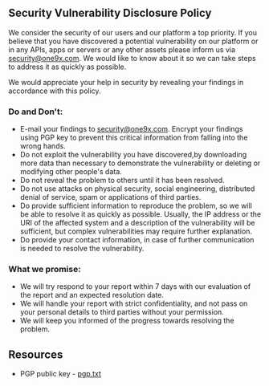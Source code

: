 ## Security Vulnerability Disclosure Policy
We consider the security of our users and our platform a top priority. If you believe that you have discovered a potential vulnerability on our platform or in any APIs, apps or servers or any other assets please inform us via security@one9x.com. We would like to know about it so we can take steps to address it as quickly as possible.

We would appreciate your help in security by revealing your findings in accordance with this policy.

### Do and Don't:

- E-mail your findings to security@one9x.com. Encrypt your findings using PGP key to prevent this critical information from falling into the wrong hands.
- Do not exploit the vulnerability you have discovered,by downloading more data than necessary to demonstrate the vulnerability or deleting or modifying other people's data.
- Do not reveal the problem to others until it has been resolved.
- Do not use attacks on physical security, social engineering, distributed denial of service, spam or applications of third parties.
- Do provide sufficient information to reproduce the problem, so we will be able to resolve it as quickly as possible. Usually, the IP address or the URI of the affected system and a description of the vulnerability will be sufficient, but complex vulnerabilities may require further explanation.
- Do provide your contact information, in case of further communication is needed to resolve the vulnerability.

### What we promise:

- We will try respond to your report within 7 days with our evaluation of the report and an expected resolution date.
- We will handle your report with strict confidentiality, and not pass on your personal details to third parties without your permission.
- We will keep you informed of the progress towards resolving the problem.

## Resources
- PGP public key - [pgp.txt](https://vartalap.one9x.com/pgp.txt)
